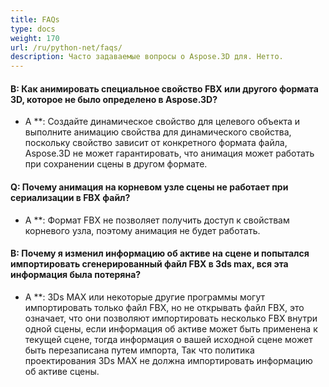 ```yaml
---
title: FAQs
type: docs
weight: 170
url: /ru/python-net/faqs/
description: Часто задаваемые вопросы о Aspose.3D для. Нетто.
---
```

####  **В: Как анимировать специальное свойство FBX или другого формата 3D, которое не было определено в Aspose.3D?**
* A **: Создайте динамическое свойство для целевого объекта и выполните анимацию свойства для динамического свойства, поскольку свойство зависит от конкретного формата файла, Aspose.3D не может гарантировать, что анимация может работать при сохранении сцены в другом формате.
####  **Q: Почему анимация на корневом узле сцены не работает при сериализации в FBX файл?**
* A **: Формат FBX не позволяет получить доступ к свойствам корневого узла, поэтому анимация не будет работать.
####  **В: Почему я изменил информацию об активе на сцене и попытался импортировать сгенерированный файл FBX в 3ds max, вся эта информация была потеряна?**
* A **: 3Ds MAX или некоторые другие программы могут импортировать только файл FBX, но не открывать файл FBX, это означает, что они позволяют импортировать несколько FBX внутри одной сцены, если информация об активе может быть применена к текущей сцене, тогда информация о вашей исходной сцене может быть перезаписана путем импорта, Так что политика проектирования 3Ds MAX не должна импортировать информацию об активе сцены.
